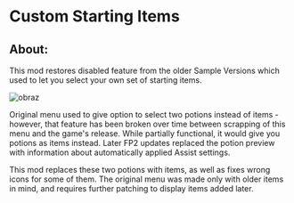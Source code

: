 # Custom Starting Items

## About:

This mod restores disabled feature from the older Sample Versions which used to let you select your own set of starting items.

![obraz](https://github.com/user-attachments/assets/f4fdbb11-07f9-41ce-ace8-7d05b9ed6d6b)

Original menu used to give option to select two potions instead of items - however, that feature has been broken over time between scrapping of this menu and the game's release. 
While partially functional, it would give you potions as items instead. Later FP2 updates replaced the potion preview with information about automatically applied Assist settings.

This mod replaces these two potions with items, as well as fixes wrong icons for some of them. The original menu was made only with older items in mind, and requires further patching to display items added later.
